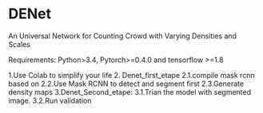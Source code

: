 # DENet
An Universal Network for Counting Crowd with Varying Densities and Scales

Requirements: Python>3.4, Pytorch>=0.4.0 and tensorflow >=1.8

1.Use Colab to simplify your life 
2. Denet_first_etape
    2.1.compile mask rcnn based on
    2.2.Use Mask RCNN to detect and segment first
    2.3.Generate density maps
3.Denet_Second_etape:
  3.1.Trian the model with segmented image.
  3.2.Run validation 
